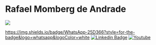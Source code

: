 


# Rafael Momberg de Andrade
<img src="BadgeURLHere" />

https://img.shields.io/badge/WhatsApp-25D366?style=for-the-badge&logo=whatsapp&logoColor=white
[![Linkedin Badge](https://img.shields.io/bagde/-LinkedIn-blue?style=flat-square&logo=Linkedin&logoColor=white&link=https://www.linkedin.com/in/rafael-momberg-de-andrade-91a953162/)](https://www.linkedin.com/in/rafael-momberg-de-andrade-91a953162/)
[![Youtube](https://img.shields.io/bagde/-Youtube-FF0000?style=flat-square&labelColor=FF0000?&logoColor=white&link=https://www.youtube.com/user/RafaelMomberg/featured/)](https://www.youtube.com/RafaelMomberg/featured/)
